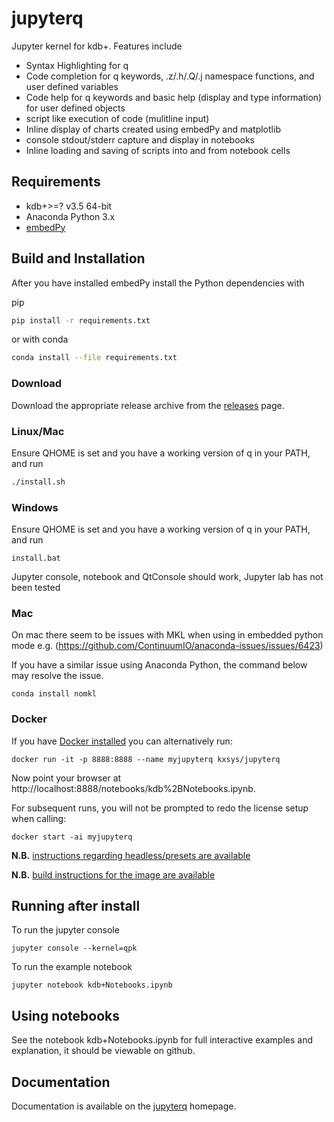 # jupyterq 
Jupyter kernel for kdb+. Features include

- Syntax Highlighting for q
- Code completion for q keywords, .z/.h/.Q/.j namespace functions, and user defined variables
- Code help for q keywords and basic help (display and type information) for user defined objects
- script like execution of code (mulitline input)
- Inline display of charts created using embedPy and matplotlib
- console stdout/stderr capture and display in notebooks
- Inline loading and saving of scripts into and from notebook cells


## Requirements 
- kdb+>=? v3.5 64-bit
- Anaconda Python 3.x
- [embedPy](https://github.com/KxSystems/embedPy)


## Build and Installation

After you have installed embedPy install the Python dependencies with 

pip
```bash
pip install -r requirements.txt
```
or with conda
```bash
conda install --file requirements.txt
```
### Download

Download the appropriate release archive from the [releases](../../releases/latest) page.


### Linux/Mac

Ensure QHOME is set and you have a working version of q in your PATH, and run

```bash
./install.sh
```

### Windows
Ensure QHOME is set and you have a working version of q in your PATH, and run

```
install.bat
```

Jupyter console, notebook and QtConsole should work, Jupyter lab has not been tested

### Mac
On mac there seem to be issues with MKL when using in embedded python mode e.g. (https://github.com/ContinuumIO/anaconda-issues/issues/6423)

If you have a similar issue using Anaconda Python, the command below may resolve the issue.

```conda install nomkl```

### Docker

If you have [Docker installed](https://www.docker.com/community-edition) you can alternatively run:

    docker run -it -p 8888:8888 --name myjupyterq kxsys/jupyterq

Now point your browser at http://localhost:8888/notebooks/kdb%2BNotebooks.ipynb.

For subsequent runs, you will not be prompted to redo the license setup when calling:

    docker start -ai myjupyterq

**N.B.** [instructions regarding headless/presets are available](https://github.com/KxSystems/embedPy#headlesspresets)

**N.B.** [build instructions for the image are available](docker/README.md)

## Running after install

To run the jupyter console
```
jupyter console --kernel=qpk
```
To run the example notebook
```
jupyter notebook kdb+Notebooks.ipynb
```


## Using notebooks

See the notebook kdb+Notebooks.ipynb for full interactive examples and explanation, it should be viewable on github.


## Documentation

Documentation is available on the [jupyterq](https://code.kx.com/q/ml/jupyterq/) homepage.
